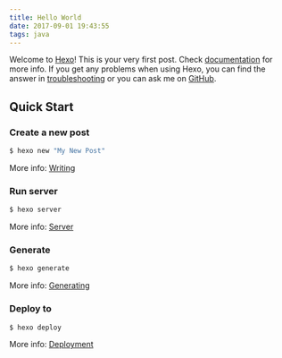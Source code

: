 ```yaml
---
title: Hello World
date: 2017-09-01 19:43:55
tags: java
---
```

Welcome to [Hexo](https://hexo.io/)! This is your very first post. Check [documentation](https://hexo.io/docs/) for more info. If you get any problems when using Hexo, you can find the answer in [troubleshooting](https://hexo.io/docs/troubleshooting.html) or you can ask me on [GitHub](https://github.com/hexojs/hexo/issues).

## Quick Start

### Create a new post

``` bash
$ hexo new "My New Post"
```

More info: [Writing](https://hexo.io/docs/writing.html)

### Run server

``` bash
$ hexo server
```

More info: [Server](https://hexo.io/docs/server.html)

### Generate 

``` bash
$ hexo generate
```

More info: [Generating](https://hexo.io/docs/generating.html)

### Deploy to 

``` bash
$ hexo deploy
```

More info: [Deployment](https://hexo.io/docs/deployment.html)
